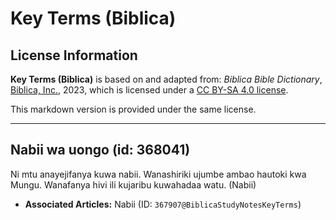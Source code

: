 # Key Terms (Biblica)

## License Information

**Key Terms (Biblica)** is based on and adapted from: _Biblica Bible Dictionary_, [Biblica, Inc.](https://www.biblica.com/), 2023, which is licensed under a [CC BY-SA 4.0 license](https://creativecommons.org/licenses/by-sa/4.0/legalcode.en).

This markdown version is provided under the same license.



--------------------------------

## Nabii wa uongo (id: 368041)

Ni mtu anayejifanya kuwa nabii. Wanashiriki ujumbe ambao hautoki kwa Mungu. Wanafanya hivi ili kujaribu kuwahadaa watu. (Nabii)

* **Associated Articles:** Nabii (ID: `367907@BiblicaStudyNotesKeyTerms`)

